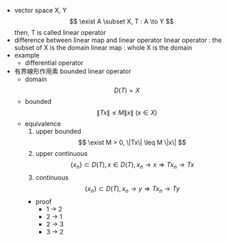 - vector space X, Y
$$ \exist A \subset X, T : A \to Y $$
then, T is called linear operator
- difference between linear map and linear operator
    linear operator : the subset of X is the domain
    linear map : whole X is the domain
- example
    - differential operator
- 有界線形作用素 bounded linear operator
    - domain
        $$ D(T) = X
        $$
    - bounded
        $$ \|Tx\| \leq M\|x\| \ (x \in X) $$
    - equivalence
        1. upper bounded
            $$ \exist M > 0, \|Tx\| \leq M \|x\| $$
        2. upper continuous
            $$ \{x_n\}\subset D(T), x \in D(T), x_n \to x \Rightarrow Tx_n \to Tx $$
        3. continuous
            $$ \{x_n\}\subset D(T), x_n \to y \Rightarrow Tx_n \to Ty $$
        - proof
            - 1 → 2
            - 2 → 1
            - 2 → 3
            - 3 → 2